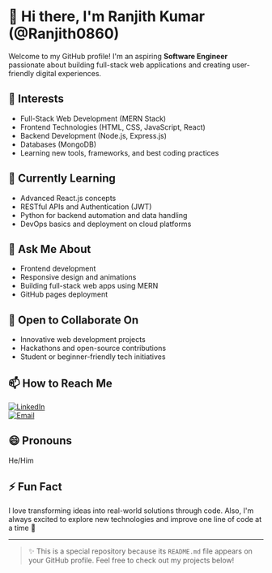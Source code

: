 # 👋 Hi there, I'm Ranjith Kumar (@Ranjith0860)

Welcome to my GitHub profile! I'm an aspiring **Software Engineer** passionate about building full-stack web applications and creating user-friendly digital experiences.

## 👀 Interests
- Full-Stack Web Development (MERN Stack)
- Frontend Technologies (HTML, CSS, JavaScript, React)
- Backend Development (Node.js, Express.js)
- Databases (MongoDB)
- Learning new tools, frameworks, and best coding practices

## 🌱 Currently Learning
- Advanced React.js concepts
- RESTful APIs and Authentication (JWT)
- Python for backend automation and data handling
- DevOps basics and deployment on cloud platforms

## 💬 Ask Me About
- Frontend development
- Responsive design and animations
- Building full-stack web apps using MERN
- GitHub pages deployment

## 🤝 Open to Collaborate On
- Innovative web development projects
- Hackathons and open-source contributions
- Student or beginner-friendly tech initiatives

## 📫 How to Reach Me
[![LinkedIn](https://img.shields.io/badge/LinkedIn-blue?style=for-the-badge&logo=linkedin&logoColor=white)](https://www.linkedin.com/in/ranjith-kumar-thangallapally/)  
[![Email](https://img.shields.io/badge/Gmail-red?style=for-the-badge&logo=gmail&logoColor=white)](mailto:ranjithkumar76748@gmail.com)


## 😄 Pronouns
He/Him

## ⚡ Fun Fact
I love transforming ideas into real-world solutions through code. Also, I'm always excited to explore new technologies and improve one line of code at a time 🚀

---

> ✨ This is a special repository because its `README.md` file appears on your GitHub profile. Feel free to check out my projects below!
